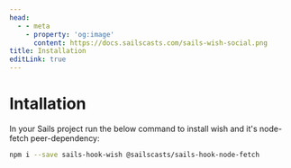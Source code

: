 ```yaml
---
head:
  - - meta
    - property: 'og:image'
      content: https://docs.sailscasts.com/sails-wish-social.png
title: Installation
editLink: true
---
```


# Intallation

In your Sails project run the below command to install wish and it's node-fetch peer-dependency:

```sh
npm i --save sails-hook-wish @sailscasts/sails-hook-node-fetch
```

